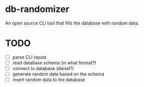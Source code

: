 # db-randomizer
An open source CLI tool that fills the database with random data.

# TODO
 * [ ] parse CLI inputs
 * [ ] read database schema (in what format?)
 * [ ] connect to database (diesel?)
 * [ ] generate random data based on the schema
 * [ ] insert random data to the database
